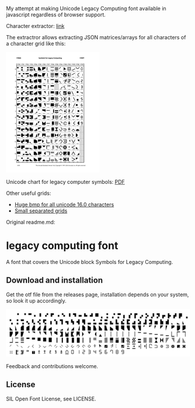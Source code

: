 My attempt at making Unicode Legacy Computing font available in javascript regardless of browser support.

Character extractor: [link](https://jumpjack.github.io/legacy_computing-font-javascript/)

The extractror allows extracting JSON matrices/arrays for all characters of a character grid like this:

![grid](https://github.com/jumpjack/legacy_computing-font-javascript/blob/master/unicode-legacy-U1FB00_01_reduced4.png)

Unicode chart for legacy computer symbols: [PDF](https://github.com/jumpjack/legacy_computing-font-javascript/blob/master/unicode-legacy-U1FB00.pdf)

Other useful grids:
- [Huge bmp for all unicode 16.0 characters](https://unifoundry.com/pub/unifont/unifont-16.0.01/unifont_plane1-16.0.01.bmp)
- [Small separated grids](https://www.kreativekorp.com/software/fonts/ksquare/)

Original readme.md:

# legacy computing font
A font that covers the Unicode block Symbols for Legacy Computing.

## Download and installation
Get the otf file from the releases page, installation depends on your system, so look it up accordingly.

![charmap](https://github.com/dokutan/legacy_computing-font/raw/master/charmap.png)

Feedback and contributions welcome.

## License
SIL Open Font License, see LICENSE.
